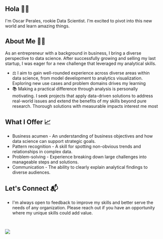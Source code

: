 ## Hola  👋🏾

I'm Oscar Perales, rookie Data Scientist. I'm excited to pivot into this new world and learn amazing things. 


##  About Me ✍🏾

As an entrepreneur with a background in business, I bring a diverse perspective to data science. After successfully growing and selling my last startup, I was eager for a new challenge that leveraged my analytical skills.

- ⚖️ I aim to gain well-rounded experience across diverse areas within data science, from model development to analytics visualization. Exploring new use cases and problem domains drives my learning
- 📚 Making a practical difference through analysis is personally motivating. I seek projects that apply data-driven solutions to address real-world issues and extend the benefits of my skills beyond pure research. Thorough solutions with measurable impacts interest me most

  
## What I Offer 📈
- Business acumen - An understanding of business objectives and how data science can support strategic goals.
- Pattern recognition - A skill for spotting non-obvious trends and relationships in complex data.
- Problem-solving - Experience breaking down large challenges into manageable steps and solutions.
- Communication - The ability to clearly explain analytical findings to diverse audiences.


## Let's Connect 📬
- I'm always open to feedback to improve my skills and better serve the needs of any organization. Please reach out if you have an opportunity where my unique skills could add value.
<br />
<p align="left">
<a href="http://www.linkedin.com/in/oscar-gperales"><img src="https://img.shields.io/badge/-Oscar%20Perales-0077B5?style=flat&logo=linkedin&logoColor=white"/></a>
